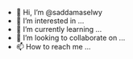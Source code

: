- 👋 Hi, I’m @saddamaselwy
- 👀 I’m interested in ...
- 🌱 I’m currently learning ...
- 💞️ I’m looking to collaborate on ...
- 📫 How to reach me ...

<!---
saddamaselwy/saddamaselwy is a ✨ special ✨ repository because its `README.md` (this file) appears on your GitHub profile.
You can click the Preview link to take a look at your changes.
--->
